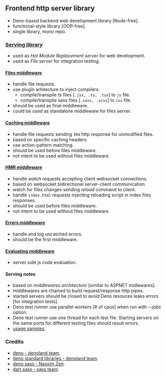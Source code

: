 ## Frontend http server library
- Deno-based backend web development library [Node-free].
- functional-style library [OOP-free].
- single library, mono repo.

### [Serving library](./serving/)
- used as *Hot Module Replacement server* for web development.
- used as *File server* for integration testing.

#### [Files middleware](./middlewares-files/)
- handle file requests.
- use plugin arhitecture to inject compilers:
  - compile/transpile ts files [`.jsx, .ts, .tsx`] to `js` file.
  - compile/transpile sass files [`.sass, .scss`] to `css` file.
- should be used as final middleware.
- could be used as standalone middleware for files server.

#### [Caching middleware](./middlewares-caching/)
- handle file requests sending `304` http response for unmodified files.
- based on specific caching headers.
- use action-pattern matching.
- should be used before files middleware.
- not intent to be used without files middleware.

#### [HMR middleware](./middlewares-hmr/)
- handle *watch* requests accepting client websocket connections.
- based on websocket bidirectional server-client communication.
- watch for files changes sending *reload* command to client.
- handle `index.html` requests injecting reloading script in index files responses.
- should be used before files middleware.
- not intent to be used without files middleware.

#### [Errors middleware](./middlewares-errors/)
- handle and log uncatched errors.
- should be the first middleware.

#### [Evaluating middleware](./middlewares-evaluating/)
- server side js code evaluation.

#### Serving notes
- based on *middlewares architecture* [similar to ASPNET midlewares].
- middlewares are chained to build request/response http pipes.
- started servers should be closed to avoid Deno resouces leaks errors [for integration tests].
- Deno test runner use parallel workers [# of cpus] when run with *--jobs* option.
- Deno test runner use one thread for each test file. Starting servers on the same ports for different testing files should result errors.
- [usage samples](./serving/servers/starting.test.js).

### Credits
- [deno - denoland team](https://github.com/denoland/deno).
- [deno standard libraries - denoland team](https://github.com/denoland/deno_std).
- [deno sass - Nassim Zen](https://github.com/hironichu/denosass).
- [dart sass - sass team](https://github.com/sass/dart-sass).
